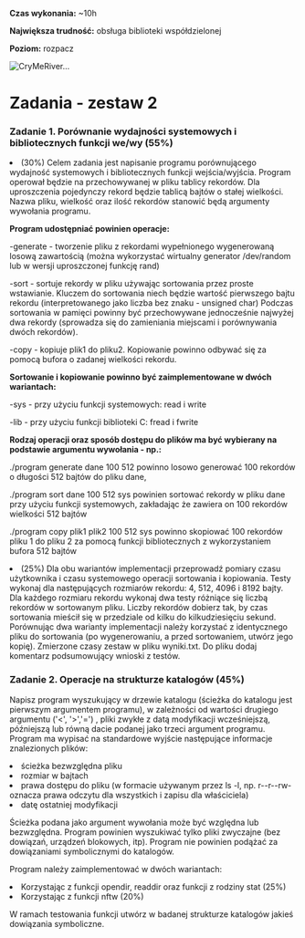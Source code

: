 <b>Czas wykonania:</b> ~10h

<b>Największa trudność:</b> obsługa biblioteki współdzielonej

<b>Poziom:</b> rozpacz

![CryMeRiver...](taiga.gif)

<h1>Zadania - zestaw 2</h1>

<h3>Zadanie 1. Porównanie wydajności systemowych i bibliotecznych funkcji we/wy (55%)</h3>

<li>(30%) Celem zadania jest napisanie programu porównującego wydajność systemowych i bibliotecznych funkcji wejścia/wyjścia. Program operował będzie na przechowywanej w pliku tablicy rekordów. Dla uproszczenia pojedynczy rekord będzie tablicą bajtów o stałej wielkości. Nazwa pliku, wielkość oraz ilość rekordów stanowić będą argumenty wywołania programu.

<b>Program udostępniać powinien operacje:</b>

-generate - tworzenie pliku z rekordami wypełnionego wygenerowaną losową zawartością (można wykorzystać wirtualny generator /dev/random lub w wersji uproszczonej funkcję rand)

-sort - sortuje rekordy w pliku używając sortowania przez proste wstawianie. Kluczem do sortowania niech będzie wartość pierwszego bajtu rekordu (interpretowanego jako liczba bez znaku - unsigned char) Podczas sortowania w pamięci powinny być przechowywane jednocześnie najwyżej dwa rekordy (sprowadza się do zamieniania miejscami i porównywania dwóch rekordów).

-copy - kopiuje plik1 do pliku2. Kopiowanie powinno odbywać się za pomocą bufora o zadanej wielkości rekordu.

<b>Sortowanie i kopiowanie powinno być zaimplementowane w dwóch wariantach:</b>

-sys - przy użyciu funkcji systemowych: read i write

-lib - przy użyciu funkcji biblioteki C: fread i fwrite

<b>Rodzaj operacji oraz sposób dostępu do plików ma być wybierany na podstawie argumentu wywołania - np.:</b>

./program generate dane 100 512 powinno losowo generować 100 rekordów o długości 512 bajtów do pliku dane,

./program sort dane 100 512 sys powinien sortować rekordy w pliku dane przy użyciu funkcji systemowych, zakładając że zawiera on 100 rekordów wielkości 512 bajtów

./program copy plik1 plik2 100 512 sys powinno skopiować 100 rekordów pliku 1 do pliku 2 za pomocą funkcji bibliotecznych z wykorzystaniem bufora 512 bajtów

<li>(25%) Dla obu wariantów implementacji przeprowadź pomiary czasu użytkownika i czasu systemowego operacji sortowania i kopiowania. Testy wykonaj dla następujących rozmiarów rekordu: 4, 512, 4096 i 8192 bajty. Dla każdego rozmiaru rekordu wykonaj dwa testy różniące się liczbą rekordów w sortowanym pliku. Liczby rekordów dobierz tak, by czas sortowania mieścił się w przedziale od kilku do kilkudziesięciu sekund. Porównując dwa warianty implementacji należy korzystać z identycznego pliku do sortowania (po wygenerowaniu, a przed sortowaniem, utwórz jego kopię). Zmierzone czasy zestaw w pliku wyniki.txt. Do pliku dodaj komentarz podsumowujący wnioski z testów.

<h3>Zadanie 2. Operacje na strukturze katalogów (45%)</h3>

Napisz program wyszukujący w drzewie katalogu (ścieżka do katalogu jest pierwszym argumentem programu), w zależności od wartości drugiego argumentu ('<', '>','=') , pliki zwykłe z datą modyfikacji wcześniejszą, późniejszą lub równą dacie podanej jako trzeci argument programu. Program ma wypisać na standardowe wyjście następujące informacje znalezionych plików:

<li>ścieżka bezwzględna pliku
<li>rozmiar w bajtach
<li>prawa dostępu do pliku (w formacie używanym przez ls -l, np. r--r--rw- oznacza prawa odczytu dla wszystkich i zapisu dla właściciela)
<li>datę ostatniej modyfikacji

Ścieżka podana jako argument wywołania może być względna lub bezwzględna. Program powinien wyszukiwać tylko pliki zwyczajne (bez dowiązań, urządzeń blokowych, itp). Program nie powinien podążać za dowiązaniami symbolicznymi do katalogów.

Program należy zaimplementować w dwóch wariantach:

<li>Korzystając z funkcji opendir, readdir oraz funkcji z rodziny stat (25%)
<li>Korzystając z funkcji nftw (20%)

W ramach testowania funkcji utwórz w badanej strukturze katalogów jakieś dowiązania symboliczne.
